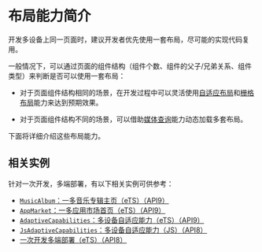 # 布局能力简介


开发多设备上同一页面时，建议开发者优先使用一套布局，尽可能的实现代码复用。


一般情况下，可以通过页面的组件结构（组件个数、组件的父子/兄弟关系、组件类型）来判断是否可以使用一套布局：


- 对于页面组件结构相同的场景，在开发过程中可以灵活使用[自适应布局](adaptive-layout-intro.md)和[栅格布局](grid-breakpoint.md)能力来达到预期效果。

- 对于页面组件结构不同的场景，可以借助[媒体查询](media-query.md)能力动态加载多套布局。


下面将详细介绍这些布局能力。
## 相关实例

针对一次开发，多端部署，有以下相关实例可供参考：

- [`MusicAlbum`：一多音乐专辑主页（eTS）（API9）](https://gitee.com/openharmony/applications_app_samples/tree/master/MultiDeviceAppDev/MusicAlbum)
- [`AppMarket`：一多应用市场首页（eTS）（API9）](https://gitee.com/openharmony/applications_app_samples/tree/master/MultiDeviceAppDev/AppMarket)
- [`AdaptiveCapabilities`：多设备自适应能力（eTS）（API9）](https://gitee.com/openharmony/applications_app_samples/tree/master/MultiDeviceAppDev/AdaptiveCapabilities)
- [`JsAdaptiveCapabilities`：多设备自适应能力（JS）（API8）](https://gitee.com/openharmony/applications_app_samples/tree/master/MultiDeviceAppDev/JsAdaptiveCapabilities)
- [一次开发多端部署（eTS）（API8）](https://gitee.com/openharmony/codelabs/tree/master/ETSUI/MultiDeploymentEts)
